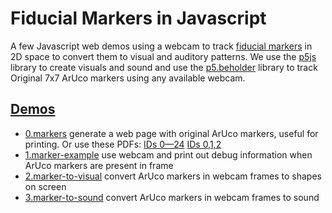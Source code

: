 # Fiducial Markers in Javascript
A few Javascript web demos using a webcam to track <a href="https://en.wikipedia.org/wiki/Fiducial_marker">fiducial markers</a> in 2D space to convert them to visual and auditory patterns. We use the [p5js](https://p5js.org/) library to create visuals and sound and use the <a href="https://github.com/enricllagostera/p5.beholder">p5.beholder</a> library to track Original 7x7 ArUco markers using any available webcam.

## [Demos](https://andrewringler.github.io/ppat-audio-video-js-example/)
- [0.markers](https://andrewringler.github.io/ppat-audio-video-js-example/0.markers/aruco-print-master/) generate a web page with original ArUco markers, useful for printing. Or use these PDFs: [IDs 0—24](https://andrewringler.github.io/ppat-audio-video-js-example/0.markers/aruco_print_markers_0-24.pdf) [IDs 0,1,2](https://andrewringler.github.io/ppat-audio-video-js-example/0.markers/aruco_print_markers_0-2.pdf)
- [1.marker-example](https://andrewringler.github.io/ppat-audio-video-js-example/1.marker-example/) use webcam and print out debug information when ArUco markers are present in frame
- [2.marker-to-visual](https://andrewringler.github.io/ppat-audio-video-js-example/2.marker-to-visual/) convert ArUco markers in webcam frames to shapes on screen
- [3.marker-to-sound](https://andrewringler.github.io/ppat-audio-video-js-example/3.marker-to-sound/) convert ArUco markers in webcam frames to sound